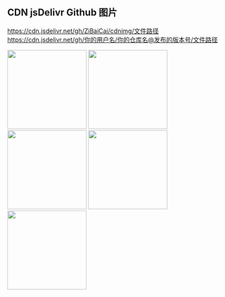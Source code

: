 ## CDN jsDelivr Github 图片 ##
https://cdn.jsdelivr.net/gh/ZiBaiCai/cdnimg/文件路径  
https://cdn.jsdelivr.net/gh/你的用户名/你的仓库名@发布的版本号/文件路径   

<img src='https://cdn.jsdelivr.net/gh/ZiBaiCai/cdnimg/blog/xiyang2.jpg' height="180" width="180" />
<img src='https://cdn.jsdelivr.net/gh/ZiBaiCai/cdnimg/blog/xiyang3.jpg' height="180" width="180" />
<img src='https://cdn.jsdelivr.net/gh/ZiBaiCai/cdnimg/blog/xiyang4.jpg' height="180" width="180" />
<img src='https://cdn.jsdelivr.net/gh/ZiBaiCai/cdnimg/blog/xiyang5.jpg' height="180" width="180" />
<img src='https://cdn.jsdelivr.net/gh/ZiBaiCai/cdnimg/blog/xiyang6.jpg' height="180" width="180" />
